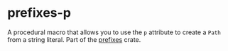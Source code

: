 # prefixes-p

A procedural macro that allows you to use the `p` attribute to create a `Path` from a string literal.
Part of the [prefixes](https://crates.io/crates/prefixes) crate.
